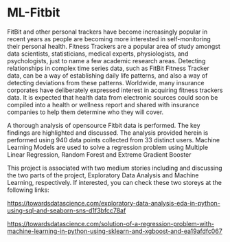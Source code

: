 # ML-Fitbit
FitBit and other personal trackers have become increasingly popular in recent years as people are becoming more interested in self-monitoring their personal health.
Fitness Trackers are a popular area of study amongst data scientists, statisticians, medical experts, physiologists, and psychologists, just to name a few academic research areas. Detecting relationships in complex time series data, such as FitBit Fitness Tracker data, can be a way of establishing daily life patterns, and also a way of detecting deviations from these patterns.
Worldwide, many insurance corporates have deliberately expressed interest in acquiring fitness trackers data. It is expected that health data from electronic sources could soon be compiled into a health or wellness report and shared with insurance companies to help them determine who they will cover.

A thorough analysis of opensource Fitbit data is performed. The key findings are highlighted and discussed. The analysis provided herein is performed using 940 data points collected from 33 distinct users.
Machine Learning Models are used to solve a regression problem using Multiple Linear Regression, Random Forest and Extreme Gradient Booster

This project is associated with two medium stories including and discussing the two parts of the project, Exploratory Data Analysis and Machine Learning, respectively.
If interested, you can check these two storeys at the following links:

https://towardsdatascience.com/exploratory-data-analysis-eda-in-python-using-sql-and-seaborn-sns-d1f3bfcc78af

https://towardsdatascience.com/solution-of-a-regression-problem-with-machine-learning-in-python-using-sklearn-and-xgboost-and-ea19afdfc067
